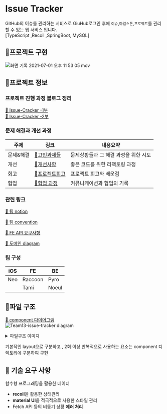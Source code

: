 # Issue Tracker 
GitHub의 이슈를 관리하는 서비스로 GiuHub로그인 후에 `이슈`,`마일스톤`,`프로젝트`를 관리할 수 있는 웹 서비스 입니다.    
[TypeScript ,Recoil ,SpringBoot, MySQL]
## 📌프로젝트 구현
![화면 기록 2021-07-01 오후 11 53 05 mov](https://user-images.githubusercontent.com/71919983/124317554-531cf380-dbb2-11eb-80a6-7f9fd20d1a2d.gif)

## 📌프로젝트 정보
### 프로젝트 진행 과정 블로그 정리
[🔗 Issue-Cracker -1부](https://rrecoder.tistory.com/153)  
[🔗 Issue-Cracker -2부](https://rrecoder.tistory.com/154)  
### 문제 해결과 개선 과정

|주제|링크|내용요약|
|------|---|---|
|문제&해결|[🔗고민과제들](https://github.com/ink-0/issue-tracker/wiki/%EB%AC%B8%EC%A0%9C%EC%A7%81%EB%A9%B4-&-%ED%95%B4%EA%B2%B0%EA%B3%BC%EC%A0%95)|문제상황들과 그 해결 과정을 위한 시도|
|개선|[🔗개선사항](https://github.com/ink-0/issue-tracker/wiki/%EA%B0%9C%EC%84%A0%EC%82%AC%ED%95%AD)|좋은 코드를 위한 리팩토링 과정|
|회고|[🔗프로젝트회고](https://github.com/ink-0/issue-tracker/wiki/%ED%94%84%EB%A1%9C%EC%A0%9D%ED%8A%B8-%ED%9A%8C%EA%B3%A0)|프로젝트 회고와 배운점|
|협업|[🔗협업 과정](https://github.com/ink-0/issue-tracker/wiki/%ED%98%91%EC%97%85-%EB%B0%A9%EC%8B%9D%EA%B3%BC-%EA%B3%BC%EC%A0%95)|커뮤니케이션과 협업의 기록|

### 관련 링크
[🔗 팀 notion](https://www.notion.so/Taccon-s-24d13fbd0e6b4e7fbe4489b242f8147b) 

[🔗 팀 convention](https://github.com/ink-0/issue-tracker/wiki/Home-&-Rule) 

[🔗 FE API 요구사항](https://github.com/ink-0/issue-tracker/wiki/FE-API-%EA%B5%AC%EC%84%B1)  

[🔗 도메인 diagram](https://github.com/ink-0/issue-tracker/wiki/%ED%9A%8C%EC%9D%98-%EB%B0%8F-%EC%A0%95%EC%B1%85)

### 팀 구성 

|iOS|FE|BE|
|------|---|---|
|Neo|Raccoon|Pyro|
||Tami|Noeul|
  
## 📌파일 구조
[🔗 component 다이어그램](https://drive.google.com/file/d/1d5YJRCsRzQx0HZrN-AcuEdZPTpJe6vlz/view?usp=sharing)  
![Team13-issue-tracker diagram](https://user-images.githubusercontent.com/71919983/123673325-4aa77e80-d87b-11eb-9760-f447d0ba3391.png)

<details>
<summary>파일구조 이미지</summary>
<div markdown="1">
<img width="451" alt="스크린샷 2021-06-28 오후 5 59 35" src="https://user-images.githubusercontent.com/71919983/123609465-a43b8900-d83a-11eb-800a-9413b2d4062f.png">
</div>
</details>

기본적인 layout으로 구분하고 , 2회 이상 반복적으로 사용하는 요소는 component 디렉토리에 구분하여 구현

## 📌 기술 요구 사항
함수형 프로그래밍을 활용한 데이터 
- **recoil**을 활용한 상태관리
- **material UI**을 적극적으로 사용한 스타일 관리
- Fetch API 등의 비동기 상황 **에러 처리** 

